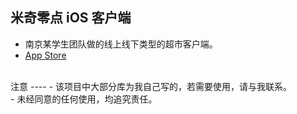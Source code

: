米奇零点 iOS 客户端
----
 - 南京某学生团队做的线上线下类型的超市客户端。 <br />
 - [App Store](https://itunes.apple.com/cn/app/mi-qi-ling-dian/id980883989?mt=8) <br />
<br />
注意
----
 - 该项目中大部分库为我自己写的，若需要使用，请与我联系。<br />
 - 未经同意的任何使用，均追究责任。
